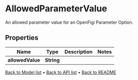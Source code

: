 

# AllowedParameterValue

An allowed parameter value for an OpenFigi Parameter Option.

## Properties

| Name | Type | Description | Notes |
|------------ | ------------- | ------------- | -------------|
|**allowedValue** | **String** |  |  |



[Back to Model list](../README.md#documentation-for-models) &#8226; [Back to API list](../README.md#documentation-for-api-endpoints) &#8226; [Back to README](../README.md)


